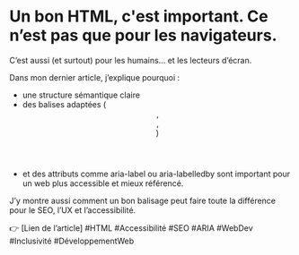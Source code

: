 # Un bon HTML, c'est important. Ce n’est pas que pour les navigateurs.
C’est aussi (et surtout) pour les humains… et les lecteurs d’écran.

Dans mon dernier article, j’explique pourquoi :
- une structure sémantique claire
- des balises adaptées (<header>, <main>, <section>)
- et des attributs comme aria-label ou aria-labelledby sont important pour un web plus accessible et mieux référencé.

J’y montre aussi comment un bon balisage peut faire toute la différence pour le SEO, l’UX et l’accessibilité.

👉 [Lien de l’article]
#HTML #Accessibilité #SEO #ARIA #WebDev #Inclusivité #DéveloppementWeb
